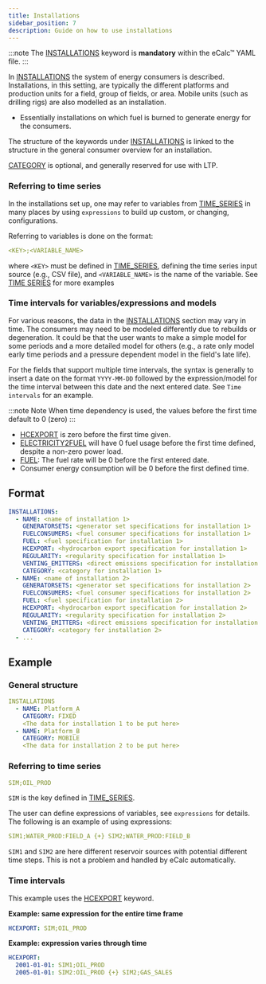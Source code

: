 ```yaml
---
title: Installations
sidebar_position: 7
description: Guide on how to use installations
---
```


:::note
The [INSTALLATIONS](/about/references/INSTALLATIONS.md) keyword is **mandatory** within the eCalc™ YAML file.
:::

In [INSTALLATIONS](/about/references/INSTALLATIONS.md) the system of energy consumers is described. Installations, in this setting, are typically the different platforms and production units for a field, group of fields, or area. Mobile units (such as drilling rigs) are also modelled as an installation.

* Essentially installations on which fuel is burned to generate energy for the consumers.

The structure of the keywords under [INSTALLATIONS](/about/references/INSTALLATIONS.md)
is linked to the structure in the general consumer overview for an installation.

[CATEGORY](/about/references/CATEGORY.md) is optional, and generally reserved for use with LTP.

### Referring to time series
In the installations set up, one may refer to variables from [TIME_SERIES](/about/references/TIME_SERIES.md)
in many places by using `expressions` to build up custom, or changing, configurations.

Referring to variables is done on the format:

~~~~~~~~yaml
<KEY>;<VARIABLE_NAME>
~~~~~~~~

where `<KEY>` must be defined in [TIME_SERIES](/about/modelling/setup/time_series.md), defining the time series input source
(e.g., CSV file), and `<VARIABLE_NAME>` is the name of the variable.
See [TIME SERIES](/about/modelling/setup/time_series.md) for more examples

### Time intervals for variables/expressions and models

For various reasons, the data in the [INSTALLATIONS](/about/references/INSTALLATIONS.md) section may vary in time.
The consumers may need to be modeled differently due to rebuilds or degeneration. It could be that the user wants to
make a simple model for some periods and a more detailed model for others (e.g., a rate only model early time periods and a pressure
dependent model in the field's late life).

For the fields that support multiple time intervals, the syntax is generally to insert a
date on the format `YYYY-MM-DD` followed by the expression/model for the time interval between
this date and the next entered date. See `Time intervals` for an example.

:::note Note
When time dependency is used, the values before the first time default to 0 (zero)
:::

* [HCEXPORT](/about/references/HCEXPORT.md) is zero before the first time given.
* [ELECTRICITY2FUEL](/about/references/ELECTRICITY2FUEL.md) will have 0 fuel usage before the first time defined, despite a non-zero power load.
* [FUEL](/about/references/FUEL.md): The fuel rate will be 0 before the first entered date.
* Consumer energy consumption will be 0 before the first defined time.

## Format
~~~~~~~~yaml
INSTALLATIONS:
  - NAME: <name of installation 1>
    GENERATORSETS: <generator set specifications for installation 1>
    FUELCONSUMERS: <fuel consumer specifications for installation 1>
    FUEL: <fuel specification for installation 1>
    HCEXPORT: <hydrocarbon export specification for installation 1>
    REGULARITY: <regularity specification for installation 1>
    VENTING_EMITTERS: <direct emissions specification for installation 1>
    CATEGORY: <category for installation 1>
  - NAME: <name of installation 2>
    GENERATORSETS: <generator set specifications for installation 2>
    FUELCONSUMERS: <fuel consumer specifications for installation 2>
    FUEL: <fuel specification for installation 2>
    HCEXPORT: <hydrocarbon export specification for installation 2>
    REGULARITY: <regularity specification for installation 2>
    VENTING_EMITTERS: <direct emissions specification for installation 2>
    CATEGORY: <category for installation 2>
  - ...
~~~~~~~~

## Example
### General structure
~~~~~~~~yaml
INSTALLATIONS
  - NAME: Platform_A
    CATEGORY: FIXED
    <The data for installation 1 to be put here>
  - NAME: Platform_B
    CATEGORY: MOBILE
    <The data for installation 2 to be put here>
~~~~~~~~

### Referring to time series
~~~~~~~~yaml
SIM;OIL_PROD
~~~~~~~~

`SIM` is the key defined in [TIME_SERIES](/about/references/TIME_SERIES.md).

The user can define expressions of variables,
see `expressions` for details. The following is an example of using expressions:

~~~~~~~~yaml
SIM1;WATER_PROD:FIELD_A {+} SIM2;WATER_PROD:FIELD_B
~~~~~~~~

`SIM1` and `SIM2` are here different reservoir sources with potential different time steps.
This is not a problem and handled by eCalc automatically.

### Time intervals
This example uses the [HCEXPORT](/about/references/HCEXPORT.md) keyword.

**Example: same expression for the entire time frame**

~~~~~~~~yaml
HCEXPORT: SIM;OIL_PROD
~~~~~~~~

**Example: expression varies through time**

~~~~~~~~yaml
HCEXPORT:
  2001-01-01: SIM1;OIL_PROD
  2005-01-01: SIM2:OIL_PROD {+} SIM2;GAS_SALES
~~~~~~~~

